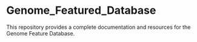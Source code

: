 # Genome_Featured_Database
This repository provides a complete documentation and resources for the Genome Feature Database.
